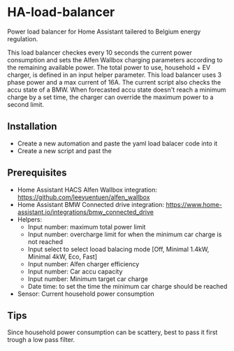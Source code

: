 # HA-load-balancer
Power load balancer for Home Assistant tailered to Belgium energy regulation.

This load balancer checkes every 10 seconds the current power consumption and sets the Alfen Wallbox charging parameters according to the remaining available power. The total power to use, household + EV charger, is defined in an input helper parameter.
This load balancer uses 3 phase power and a max current of 16A.
The current script also checks the accu state of a BMW. When forecasted accu state doesn't reach a minimum charge by a set time, the charger can override the maximum power to a second limit. 


## Installation
- Create a new automation and paste the yaml load balacer code into it
- Create a new script and past the 

## Prerequisites
- Home Assistant HACS Alfen Wallbox integration: https://github.com/leeyuentuen/alfen_wallbox
- Home Assistant BMW Connected drive integration: https://www.home-assistant.io/integrations/bmw_connected_drive
- Helpers:
  - Input number: maximum total power limit
  - Input number: overcharge limit for when the minimum car charge is not reached
  - Input select to select looad balacing mode [Off, Minimal 1.4kW, Minimal 4kW, Eco, Fast]
  - Input number: Alfen charger efficiency
  - Input number: Car accu capacity
  - Input number: Minimum target car charge
  - Date time: to set the time the minimum car charge should be reached
- Sensor: Current household power consumption

## Tips
Since household power consumption can be scattery, best to pass it first trough a low pass filter.
